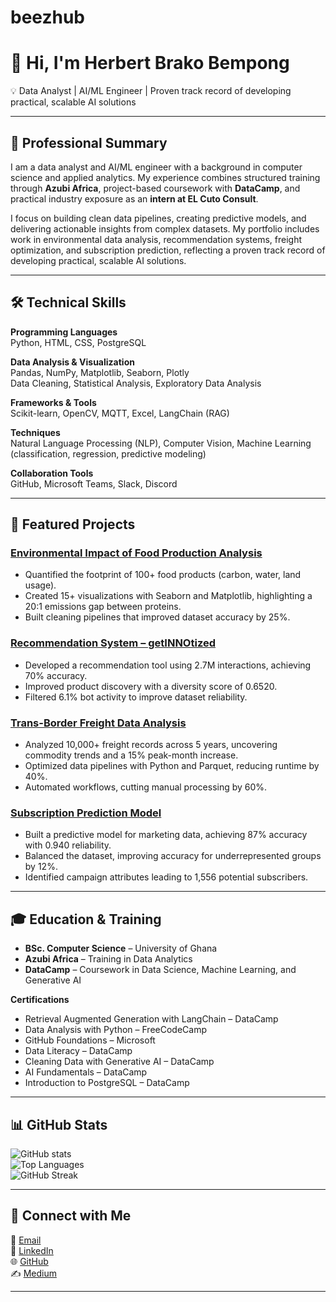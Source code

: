 # beezhub

# 👋 Hi, I'm Herbert Brako Bempong  

💡 Data Analyst | AI/ML Engineer | Proven track record of developing practical, scalable AI solutions  

---

## 🔹 Professional Summary  
I am a data analyst and AI/ML engineer with a background in computer science and applied analytics. My experience combines structured training through **Azubi Africa**, project-based coursework with **DataCamp**, and practical industry exposure as an **intern at EL Cuto Consult**.  

I focus on building clean data pipelines, creating predictive models, and delivering actionable insights from complex datasets. My portfolio includes work in environmental data analysis, recommendation systems, freight optimization, and subscription prediction, reflecting a proven track record of developing practical, scalable AI solutions.  

---

## 🛠️ Technical Skills  

**Programming Languages**  
Python, HTML, CSS, PostgreSQL  

**Data Analysis & Visualization**  
Pandas, NumPy, Matplotlib, Seaborn, Plotly  
Data Cleaning, Statistical Analysis, Exploratory Data Analysis  

**Frameworks & Tools**  
Scikit-learn, OpenCV, MQTT, Excel, LangChain (RAG)  

**Techniques**  
Natural Language Processing (NLP), Computer Vision, Machine Learning (classification, regression, predictive modeling)  

**Collaboration Tools**  
GitHub, Microsoft Teams, Slack, Discord  

---

## 🚀 Featured Projects  

### [Environmental Impact of Food Production Analysis](https://github.com/1realbzy/Environment-Impact-of-Food-Production-Analysis)  
- Quantified the footprint of 100+ food products (carbon, water, land usage).  
- Created 15+ visualizations with Seaborn and Matplotlib, highlighting a 20:1 emissions gap between proteins.  
- Built cleaning pipelines that improved dataset accuracy by 25%.  

### [Recommendation System – getINNOtized](https://github.com/1realbzy/Recommendation-System-getINNOtized)  
- Developed a recommendation tool using 2.7M interactions, achieving 70% accuracy.  
- Improved product discovery with a diversity score of 0.6520.  
- Filtered 6.1% bot activity to improve dataset reliability.  

### [Trans-Border Freight Data Analysis](https://github.com/1realbzy/TransBorderFreight_Analysis)  
- Analyzed 10,000+ freight records across 5 years, uncovering commodity trends and a 15% peak-month increase.  
- Optimized data pipelines with Python and Parquet, reducing runtime by 40%.  
- Automated workflows, cutting manual processing by 60%.  

### [Subscription Prediction Model](https://github.com/1realbzy/term-deposit-prediction-model)  
- Built a predictive model for marketing data, achieving 87% accuracy with 0.940 reliability.  
- Balanced the dataset, improving accuracy for underrepresented groups by 12%.  
- Identified campaign attributes leading to 1,556 potential subscribers.  

---

## 🎓 Education & Training  
- **BSc. Computer Science** – University of Ghana  
- **Azubi Africa** – Training in Data Analytics  
- **DataCamp** – Coursework in Data Science, Machine Learning, and Generative AI  

**Certifications**  
- Retrieval Augmented Generation with LangChain – DataCamp  
- Data Analysis with Python – FreeCodeCamp  
- GitHub Foundations – Microsoft  
- Data Literacy – DataCamp  
- Cleaning Data with Generative AI – DataCamp  
- AI Fundamentals – DataCamp  
- Introduction to PostgreSQL – DataCamp  

---

## 📊 GitHub Stats  

![GitHub stats](https://github-readme-stats.vercel.app/api?username=1realbzy&show_icons=true&theme=tokyonight)  
![Top Languages](https://github-readme-stats.vercel.app/api/top-langs/?username=1realbzy&layout=compact&theme=tokyonight)  
![GitHub Streak](https://github-readme-streak-stats.herokuapp.com/?user=1realbzy&theme=tokyonight)  

---

## 🤝 Connect with Me  
📧 [Email](mailto:bempongherbert@gmail.com)  
💼 [LinkedIn](https://www.linkedin.com/in/herbert-bempong/)  
🌐 [GitHub](https://github.com/1realbzy)  
✍️ [Medium](https://medium.com/@bempongherbert)  

---
